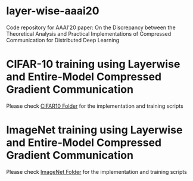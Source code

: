 # layer-wise-aaai20
Code repository for AAAI'20 paper: On the Discrepancy between the Theoretical Analysis and Practical Implementations of Compressed Communication for Distributed Deep Learning

# CIFAR-10 training using Layerwise and Entire-Model Compressed Gradient Communication
Please check [CIFAR10 Folder](/CIFAR10) for the implementation and training scripts

# ImageNet training using Layerwise and Entire-Model Compressed Gradient Communication
Please check [ImageNet Folder](/IMAGENET) for the implementation and training scripts

